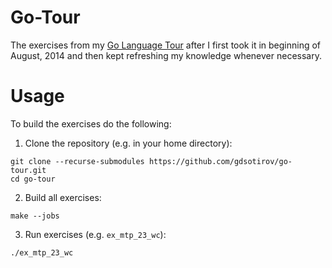 # Go-Tour

The exercises from my [Go Language Tour](https://go.dev/tour/) after
I first took it in beginning of August, 2014 and then kept refreshing
my knowledge whenever necessary.

# Usage

To build the exercises do the following:

 1. Clone the repository (e.g. in your home directory):

```
git clone --recurse-submodules https://github.com/gdsotirov/go-tour.git
cd go-tour
```

 2. Build all exercises:

```
make --jobs
```

 3. Run exercises (e.g. `ex_mtp_23_wc`):

```
./ex_mtp_23_wc
```

